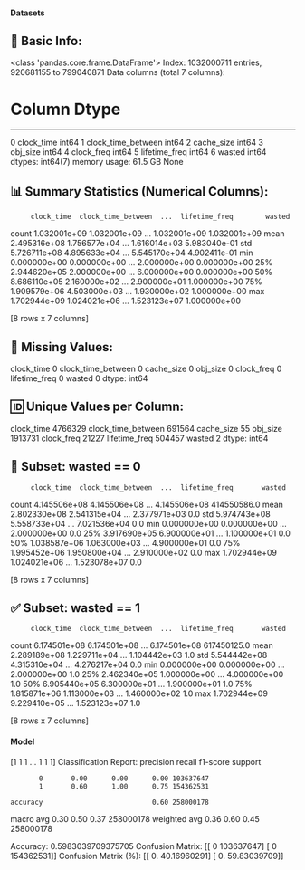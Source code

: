 #### Datasets

🧾 Basic Info:
------------------------------------------------------------
<class 'pandas.core.frame.DataFrame'>
Index: 1032000711 entries, 920681155 to 799040871
Data columns (total 7 columns):
 #   Column              Dtype
---  ------              -----
 0   clock_time          int64
 1   clock_time_between  int64
 2   cache_size          int64
 3   obj_size            int64
 4   clock_freq          int64
 5   lifetime_freq       int64
 6   wasted              int64
dtypes: int64(7)
memory usage: 61.5 GB
None

📊 Summary Statistics (Numerical Columns):
------------------------------------------------------------
         clock_time  clock_time_between  ...  lifetime_freq        wasted
count  1.032001e+09        1.032001e+09  ...   1.032001e+09  1.032001e+09
mean   2.495316e+08        1.756577e+04  ...   1.616014e+03  5.983040e-01
std    5.726711e+08        4.895633e+04  ...   5.545170e+04  4.902411e-01
min    0.000000e+00        0.000000e+00  ...   2.000000e+00  0.000000e+00
25%    2.944620e+05        2.000000e+00  ...   6.000000e+00  0.000000e+00
50%    8.686110e+05        2.160000e+02  ...   2.900000e+01  1.000000e+00
75%    1.909579e+06        4.503000e+03  ...   1.930000e+02  1.000000e+00
max    1.702944e+09        1.024021e+06  ...   1.523123e+07  1.000000e+00

[8 rows x 7 columns]

📌 Missing Values:
------------------------------------------------------------
clock_time            0
clock_time_between    0
cache_size            0
obj_size              0
clock_freq            0
lifetime_freq         0
wasted                0
dtype: int64

🆔 Unique Values per Column:
------------------------------------------------------------
clock_time            4766329
clock_time_between     691564
cache_size                 55
obj_size              1913731
clock_freq              21227
lifetime_freq          504457
wasted                      2
dtype: int64

🚫 Subset: wasted == 0
------------------------------------------------------------
         clock_time  clock_time_between  ...  lifetime_freq       wasted
count  4.145506e+08        4.145506e+08  ...   4.145506e+08  414550586.0
mean   2.802330e+08        2.541315e+04  ...   2.377971e+03          0.0
std    5.974743e+08        5.558733e+04  ...   7.021536e+04          0.0
min    0.000000e+00        0.000000e+00  ...   2.000000e+00          0.0
25%    3.917690e+05        6.900000e+01  ...   1.100000e+01          0.0
50%    1.038587e+06        1.063000e+03  ...   4.900000e+01          0.0
75%    1.995452e+06        1.950800e+04  ...   2.910000e+02          0.0
max    1.702944e+09        1.024021e+06  ...   1.523078e+07          0.0

[8 rows x 7 columns]

✅ Subset: wasted == 1
------------------------------------------------------------
         clock_time  clock_time_between  ...  lifetime_freq       wasted
count  6.174501e+08        6.174501e+08  ...   6.174501e+08  617450125.0
mean   2.289189e+08        1.229711e+04  ...   1.104442e+03          1.0
std    5.544442e+08        4.315310e+04  ...   4.276217e+04          0.0
min    0.000000e+00        0.000000e+00  ...   2.000000e+00          1.0
25%    2.462340e+05        1.000000e+00  ...   4.000000e+00          1.0
50%    6.905440e+05        6.300000e+01  ...   1.900000e+01          1.0
75%    1.815871e+06        1.113000e+03  ...   1.460000e+02          1.0
max    1.702944e+09        9.229410e+05  ...   1.523123e+07          1.0

[8 rows x 7 columns]
#### Model
[1 1 1 ... 1 1 1]
Classification Report:
              precision    recall  f1-score   support

           0       0.00      0.00      0.00 103637647
           1       0.60      1.00      0.75 154362531

    accuracy                           0.60 258000178
   macro avg       0.30      0.50      0.37 258000178
weighted avg       0.36      0.60      0.45 258000178

Accuracy: 0.5983039709375705
Confusion Matrix:
[[        0 103637647]
 [        0 154362531]]
Confusion Matrix (%):
[[ 0.         40.16960291]
 [ 0.         59.83039709]]
